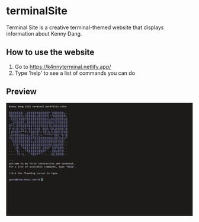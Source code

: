 # terminalSite
Terminal Site is a creative terminal-themed website that displays information about Kenny Dang.

## How to use the website
1. Go to https://k4nnyterminal.netlify.app/
2. Type 'help' to see a list of commands you can do

## Preview
![alt text](./images/preview.png)
